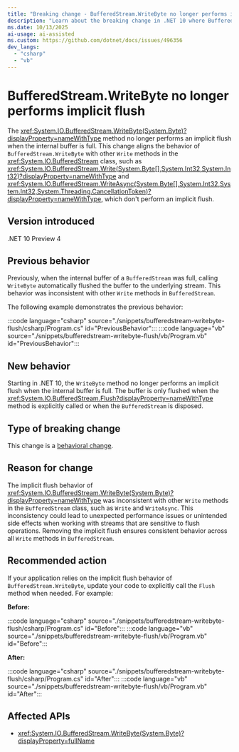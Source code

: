 ```yaml
---
title: "Breaking change - BufferedStream.WriteByte no longer performs implicit flush"
description: "Learn about the breaking change in .NET 10 where BufferedStream.WriteByte no longer performs an implicit flush when the internal buffer is full."
ms.date: 10/13/2025
ai-usage: ai-assisted
ms.custom: https://github.com/dotnet/docs/issues/496356
dev_langs:
  - "csharp"
  - "vb"
---
```


# BufferedStream.WriteByte no longer performs implicit flush

The <xref:System.IO.BufferedStream.WriteByte(System.Byte)?displayProperty=nameWithType> method no longer performs an implicit flush when the internal buffer is full. This change aligns the behavior of `BufferedStream.WriteByte` with other `Write` methods in the <xref:System.IO.BufferedStream> class, such as <xref:System.IO.BufferedStream.Write(System.Byte[],System.Int32,System.Int32)?displayProperty=nameWithType> and <xref:System.IO.BufferedStream.WriteAsync(System.Byte[],System.Int32,System.Int32,System.Threading.CancellationToken)?displayProperty=nameWithType>, which don't perform an implicit flush.

## Version introduced

.NET 10 Preview 4

## Previous behavior

Previously, when the internal buffer of a `BufferedStream` was full, calling `WriteByte` automatically flushed the buffer to the underlying stream. This behavior was inconsistent with other `Write` methods in `BufferedStream`.

The following example demonstrates the previous behavior:

:::code language="csharp" source="./snippets/bufferedstream-writebyte-flush/csharp/Program.cs" id="PreviousBehavior":::
:::code language="vb" source="./snippets/bufferedstream-writebyte-flush/vb/Program.vb" id="PreviousBehavior":::

## New behavior

Starting in .NET 10, the `WriteByte` method no longer performs an implicit flush when the internal buffer is full. The buffer is only flushed when the <xref:System.IO.BufferedStream.Flush?displayProperty=nameWithType> method is explicitly called or when the `BufferedStream` is disposed.

## Type of breaking change

This change is a [behavioral change](../../categories.md#behavioral-change).

## Reason for change

The implicit flush behavior of <xref:System.IO.BufferedStream.WriteByte(System.Byte)?displayProperty=nameWithType> was inconsistent with other `Write` methods in the `BufferedStream` class, such as `Write` and `WriteAsync`. This inconsistency could lead to unexpected performance issues or unintended side effects when working with streams that are sensitive to flush operations. Removing the implicit flush ensures consistent behavior across all `Write` methods in `BufferedStream`.

## Recommended action

If your application relies on the implicit flush behavior of `BufferedStream.WriteByte`, update your code to explicitly call the `Flush` method when needed. For example:

**Before:**

:::code language="csharp" source="./snippets/bufferedstream-writebyte-flush/csharp/Program.cs" id="Before":::
:::code language="vb" source="./snippets/bufferedstream-writebyte-flush/vb/Program.vb" id="Before":::

**After:**

:::code language="csharp" source="./snippets/bufferedstream-writebyte-flush/csharp/Program.cs" id="After":::
:::code language="vb" source="./snippets/bufferedstream-writebyte-flush/vb/Program.vb" id="After":::

## Affected APIs

- <xref:System.IO.BufferedStream.WriteByte(System.Byte)?displayProperty=fullName>
